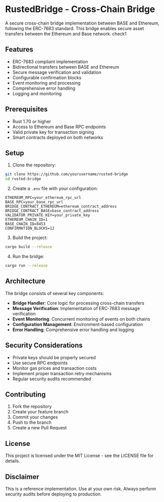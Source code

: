 # RustedBridge - Cross-Chain Bridge

A secure cross-chain bridge implementation between BASE and Ethereum, following the ERC-7683 standard. This bridge enables secure asset transfers between the Ethereum and Base network. check1

## Features

- ERC-7683 compliant implementation
- Bidirectional transfers between BASE and Ethereum
- Secure message verification and validation
- Configurable confirmation blocks
- Event monitoring and processing
- Comprehensive error handling
- Logging and monitoring

## Prerequisites

- Rust 1.70 or higher
- Access to Ethereum and Base RPC endpoints
- Valid private key for transaction signing
- Smart contracts deployed on both networks

## Setup

1. Clone the repository:
```bash
git clone https://github.com/yourusername/rusted-bridge
cd rusted-bridge
```

2. Create a `.env` file with your configuration:
```env
ETHEREUM_RPC=your_ethereum_rpc_url
BASE_RPC=your_base_rpc_url
BRIDGE_CONTRACT_ETHEREUM=ethereum_contract_address
BRIDGE_CONTRACT_BASE=base_contract_address
VALIDATOR_PRIVATE_KEY=your_private_key
ETHEREUM_CHAIN_ID=1
BASE_CHAIN_ID=8453
CONFIRMATION_BLOCKS=12
```

3. Build the project:
```bash
cargo build --release
```

4. Run the bridge:
```bash
cargo run --release
```

## Architecture

The bridge consists of several key components:

- **Bridge Handler**: Core logic for processing cross-chain transfers
- **Message Verification**: Implementation of ERC-7683 message verification
- **Event Monitoring**: Concurrent monitoring of events on both chains
- **Configuration Management**: Environment-based configuration
- **Error Handling**: Comprehensive error handling and logging

## Security Considerations

- Private keys should be properly secured
- Use secure RPC endpoints
- Monitor gas prices and transaction costs
- Implement proper transaction retry mechanisms
- Regular security audits recommended

## Contributing

1. Fork the repository
2. Create your feature branch
3. Commit your changes
4. Push to the branch
5. Create a new Pull Request

## License

This project is licensed under the MIT License - see the LICENSE file for details.

## Disclaimer

This is a reference implementation. Use at your own risk. Always perform security audits before deploying to production. 